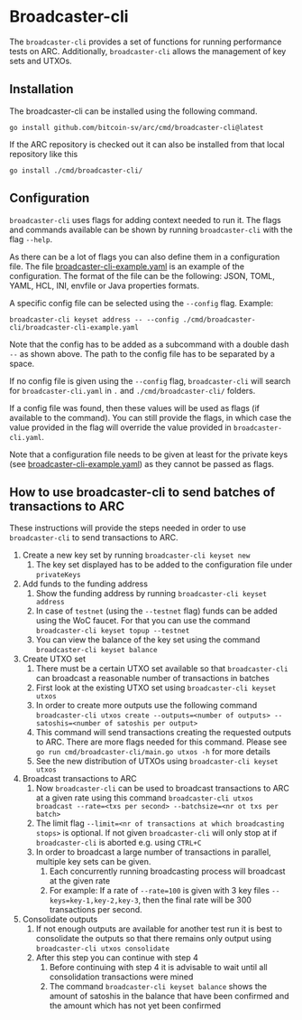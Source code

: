 
# Broadcaster-cli

The `broadcaster-cli` provides a set of functions for running performance tests on ARC. Additionally, `broadcaster-cli` allows the management of key sets and UTXOs.

## Installation

The broadcaster-cli can be installed using the following command.
```
go install github.com/bitcoin-sv/arc/cmd/broadcaster-cli@latest
```

If the ARC repository is checked out it can also be installed from that local repository like this
```
go install ./cmd/broadcaster-cli/
```

## Configuration

`broadcaster-cli` uses flags for adding context needed to run it. The flags and commands available can be shown by running `broadcaster-cli` with the flag `--help`.

As there can be a lot of flags you can also define them in a configuration file. The file [broadcaster-cli-example.yaml](./broadcaster-cli-example.yaml) is an example of the configuration. The format of the file can be the following: JSON, TOML, YAML, HCL, INI, envfile or Java properties formats.

A specific config file can be selected using the `--config` flag. Example:
```
broadcaster-cli keyset address -- --config ./cmd/broadcaster-cli/broadcaster-cli-example.yaml
```
Note that the config has to be added as a subcommand with a double dash `--` as shown above. The path to the config file has to be separated by a space.

If no config file is given using the `--config` flag, `broadcaster-cli` will search for `broadcaster-cli.yaml` in `.` and `./cmd/broadcaster-cli/` folders.

If a config file was found, then these values will be used as flags (if available to the command). You can still provide the flags, in which case the value provided in the flag will override the value provided in `broadcaster-cli.yaml`.

Note that a configuration file needs to be given at least for the private keys (see [broadcaster-cli-example.yaml](./broadcaster-cli-example.yaml)) as they cannot be passed as flags.

## How to use broadcaster-cli to send batches of transactions to ARC

These instructions will provide the steps needed in order to use `broadcaster-cli` to send transactions to ARC.

1. Create a new key set by running `broadcaster-cli keyset new`
    1. The key set displayed has to be added to the configuration file under `privateKeys`
2. Add funds to the funding address
    1. Show the funding address by running `broadcaster-cli keyset address`
    2. In case of `testnet` (using the `--testnet` flag) funds can be added using the WoC faucet. For that you can use the command `broadcaster-cli keyset topup --testnet`
    3. You can view the balance of the key set using the command `broadcaster-cli keyset balance`
3. Create UTXO set
    1. There must be a certain UTXO set available so that `broadcaster-cli` can broadcast a reasonable number of transactions in batches
    2. First look at the existing UTXO set using `broadcaster-cli keyset utxos`
    3. In order to create more outputs use the following command `broadcaster-cli utxos create --outputs=<number of outputs> --satoshis=<number of satoshis per output>`
    4. This command will send transactions creating the requested outputs to ARC. There are more flags needed for this command. Please see `go run cmd/broadcaster-cli/main.go utxos -h` for more details
    5. See the new distribution of UTXOs using `broadcaster-cli keyset utxos`
4. Broadcast transactions to ARC
    1. Now `broadcaster-cli` can be used to broadcast transactions to ARC at a given rate using this command `broadcaster-cli utxos broadcast --rate=<txs per second> --batchsize=<nr ot txs per batch>`
    2. The limit flag `--limit=<nr of transactions at which broadcasting stops>` is optional. If not given `broadcaster-cli` will only stop at if `broadcaster-cli` is aborted e.g. using `CTRL+C`
    3. In order to broadcast a large number of transactions in parallel, multiple key sets can be given.
        1. Each concurrently running broadcasting process will broadcast at the given rate
        2. For example: If a rate of `--rate=100` is given with 3 key files `--keys=key-1,key-2,key-3`, then the final rate will be 300 transactions per second.
5. Consolidate outputs
    1. If not enough outputs are available for another test run it is best to consolidate the outputs so that there remains only output using `broadcaster-cli utxos consolidate`
    2. After this step you can continue with step 4
        1. Before continuing with step 4 it is advisable to wait until all consolidation transactions were mined
        2. The command `broadcaster-cli keyset balance` shows the amount of satoshis in the balance that have been confirmed and the amount which has not yet been confirmed
